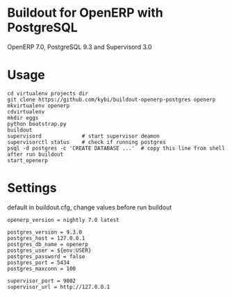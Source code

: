 Buildout for OpenERP with PostgreSQL
====================================

OpenERP 7.0, PostgreSQL 9.3 and Supervisord 3.0

Usage
=====
```Shell
cd virtualenv projects dir
git clone https://github.com/kybi/buildout-openerp-postgres openerp
mkvirtualenv openerp
cdvirtualenv
mkdir eggs
python bootstrap.py
buildout
supervisord             # start supervisor deamon
supervisorctl status    # check if running postgres
psql -d postgres -c 'CREATE DATABASE ...'  # copy this line from shell after run buildout
start_openerp
```

Settings
=========

default in buildout.cfg, change values before run buildout

```Shell
openerp_version = nightly 7.0 latest

postgres_version = 9.3.0
postgres_host = 127.0.0.1
postgres_db_name = openerp
postgres_user = ${env:USER}
postgres_password = false
postgres_port = 5434
postgres_maxconn = 100

supervisor_port = 9002
supervisor_url = http://127.0.0.1
```